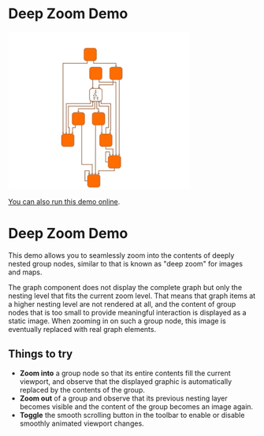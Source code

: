 # Deep Zoom Demo

<img src="../../resources/image/deep-zoom.png" alt="demo-thumbnail" height="320"/>

[You can also run this demo online](https://live.yworks.com/demos/view/deep-zoom/index.html).

# Deep Zoom Demo

This demo allows you to seamlessly zoom into the contents of deeply nested group nodes, similar to that is known as "deep zoom" for images and maps.

The graph component does not display the complete graph but only the nesting level that fits the current zoom level. That means that graph items at a higher nesting level are not rendered at all, and the content of group nodes that is too small to provide meaningful interaction is displayed as a static image. When zooming in on such a group node, this image is eventually replaced with real graph elements.

## Things to try

- **Zoom into** a group node so that its entire contents fill the current viewport, and observe that the displayed graphic is automatically replaced by the contents of the group.
- **Zoom out** of a group and observe that its previous nesting layer becomes visible and the content of the group becomes an image again.
- **Toggle** the smooth scrolling button in the toolbar to enable or disable smoothly animated viewport changes.
